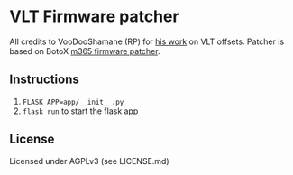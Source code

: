 # VLT Firmware patcher

All credits to VooDooShamane (RP) for [his work](https://rollerplausch.com/threads/vlt-firmwares-in-de-22kmh-mit-neuster-vanilla-firmware-und-vieles-mehr.3197/) on VLT offsets.
Patcher is based on BotoX [m365 firmware patcher](https://github.com/BotoX/xiaomi-m365-firmware-patcher).

## Instructions
1. `FLASK_APP=app/__init__.py`
2. `flask run` to start the flask app

## License
Licensed under AGPLv3 (see LICENSE.md)
